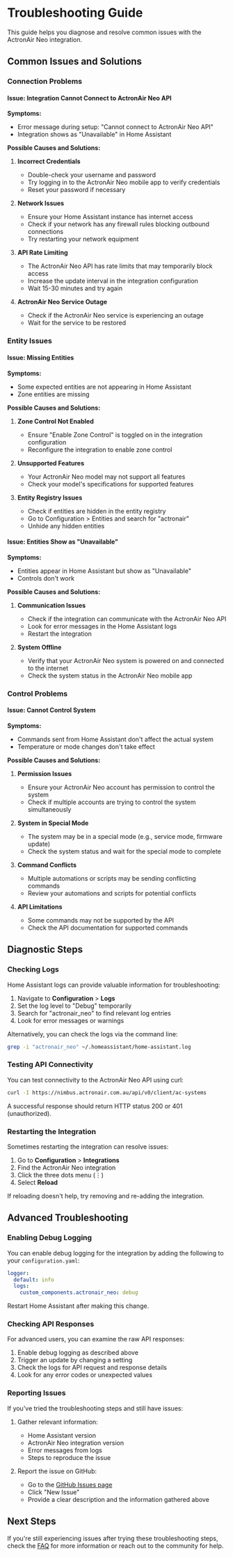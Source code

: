 # Troubleshooting Guide

This guide helps you diagnose and resolve common issues with the ActronAir Neo integration.

## Common Issues and Solutions

### Connection Problems

#### Issue: Integration Cannot Connect to ActronAir Neo API

**Symptoms:**
- Error message during setup: "Cannot connect to ActronAir Neo API"
- Integration shows as "Unavailable" in Home Assistant

**Possible Causes and Solutions:**

1. **Incorrect Credentials**
   - Double-check your username and password
   - Try logging in to the ActronAir Neo mobile app to verify credentials
   - Reset your password if necessary

2. **Network Issues**
   - Ensure your Home Assistant instance has internet access
   - Check if your network has any firewall rules blocking outbound connections
   - Try restarting your network equipment

3. **API Rate Limiting**
   - The ActronAir Neo API has rate limits that may temporarily block access
   - Increase the update interval in the integration configuration
   - Wait 15-30 minutes and try again

4. **ActronAir Neo Service Outage**
   - Check if the ActronAir Neo service is experiencing an outage
   - Wait for the service to be restored

### Entity Issues

#### Issue: Missing Entities

**Symptoms:**
- Some expected entities are not appearing in Home Assistant
- Zone entities are missing

**Possible Causes and Solutions:**

1. **Zone Control Not Enabled**
   - Ensure "Enable Zone Control" is toggled on in the integration configuration
   - Reconfigure the integration to enable zone control

2. **Unsupported Features**
   - Your ActronAir Neo model may not support all features
   - Check your model's specifications for supported features

3. **Entity Registry Issues**
   - Check if entities are hidden in the entity registry
   - Go to Configuration > Entities and search for "actronair"
   - Unhide any hidden entities

#### Issue: Entities Show as "Unavailable"

**Symptoms:**
- Entities appear in Home Assistant but show as "Unavailable"
- Controls don't work

**Possible Causes and Solutions:**

1. **Communication Issues**
   - Check if the integration can communicate with the ActronAir Neo API
   - Look for error messages in the Home Assistant logs
   - Restart the integration

2. **System Offline**
   - Verify that your ActronAir Neo system is powered on and connected to the internet
   - Check the system status in the ActronAir Neo mobile app

### Control Problems

#### Issue: Cannot Control System

**Symptoms:**
- Commands sent from Home Assistant don't affect the actual system
- Temperature or mode changes don't take effect

**Possible Causes and Solutions:**

1. **Permission Issues**
   - Ensure your ActronAir Neo account has permission to control the system
   - Check if multiple accounts are trying to control the system simultaneously

2. **System in Special Mode**
   - The system may be in a special mode (e.g., service mode, firmware update)
   - Check the system status and wait for the special mode to complete

3. **Command Conflicts**
   - Multiple automations or scripts may be sending conflicting commands
   - Review your automations and scripts for potential conflicts

4. **API Limitations**
   - Some commands may not be supported by the API
   - Check the API documentation for supported commands

## Diagnostic Steps

### Checking Logs

Home Assistant logs can provide valuable information for troubleshooting:

1. Navigate to **Configuration** > **Logs**
2. Set the log level to "Debug" temporarily
3. Search for "actronair_neo" to find relevant log entries
4. Look for error messages or warnings

Alternatively, you can check the logs via the command line:

```bash
grep -i "actronair_neo" ~/.homeassistant/home-assistant.log
```

### Testing API Connectivity

You can test connectivity to the ActronAir Neo API using curl:

```bash
curl -I https://nimbus.actronair.com.au/api/v0/client/ac-systems
```

A successful response should return HTTP status 200 or 401 (unauthorized).

### Restarting the Integration

Sometimes restarting the integration can resolve issues:

1. Go to **Configuration** > **Integrations**
2. Find the ActronAir Neo integration
3. Click the three dots menu (⋮)
4. Select **Reload**

If reloading doesn't help, try removing and re-adding the integration.

## Advanced Troubleshooting

### Enabling Debug Logging

You can enable debug logging for the integration by adding the following to your `configuration.yaml`:

```yaml
logger:
  default: info
  logs:
    custom_components.actronair_neo: debug
```

Restart Home Assistant after making this change.

### Checking API Responses

For advanced users, you can examine the raw API responses:

1. Enable debug logging as described above
2. Trigger an update by changing a setting
3. Check the logs for API request and response details
4. Look for any error codes or unexpected values

### Reporting Issues

If you've tried the troubleshooting steps and still have issues:

1. Gather relevant information:
   - Home Assistant version
   - ActronAir Neo integration version
   - Error messages from logs
   - Steps to reproduce the issue

2. Report the issue on GitHub:
   - Go to the [GitHub Issues page](https://github.com/domalab/ha-actronair-neo/issues)
   - Click "New Issue"
   - Provide a clear description and the information gathered above

## Next Steps

If you're still experiencing issues after trying these troubleshooting steps, check the [FAQ](faq.md) for more information or reach out to the community for help.
